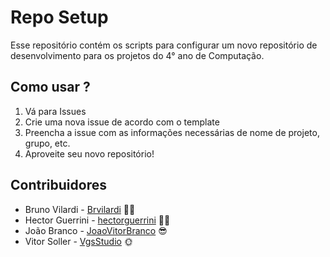 # Repo Setup

Esse repositório contém os scripts para configurar um novo repositório de desenvolvimento para os projetos do 4° ano de Computação.

## Como usar ?

1. Vá para Issues
2. Crie uma nova issue de acordo com o template
3. Preencha a issue com as informações necessárias de nome de projeto, grupo, etc.
4. Aproveite seu novo repositório!

## Contribuidores

- Bruno Vilardi - [Brvilardi](https://github.com/Brvilardi) 👷‍♂️
- Hector Guerrini - [hectorguerrini](https://github.com/hectorguerrini) 🧙‍♂️
- João Branco - [JoaoVitorBranco](https://github.com/JoaoVitorBranco) 😎
- Vitor Soller - [VgsStudio](https://github.com/VgsStudio) 🌞
